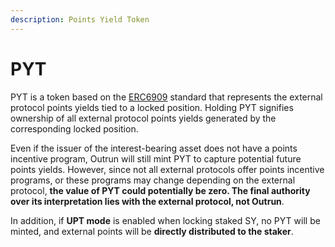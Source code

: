 ```yaml
---
description: Points Yield Token
---
```


# PYT

PYT is a token based on the [ERC6909](https://eips.ethereum.org/EIPS/eip-6909) standard that represents the external protocol points yields tied to a locked position. Holding PYT signifies ownership of all external protocol points yields generated by the corresponding locked position.

Even if the issuer of the interest-bearing asset does not have a points incentive program, Outrun will still mint PYT to capture potential future points yields. However, since not all external protocols offer points incentive programs, or these programs may change depending on the external protocol, **the value of PYT could potentially be zero. The final authority over its interpretation lies with the external protocol, not Outrun**.

In addition, if **UPT mode** is enabled when locking staked SY, no PYT will be minted, and external points will be **directly distributed to the staker**.
